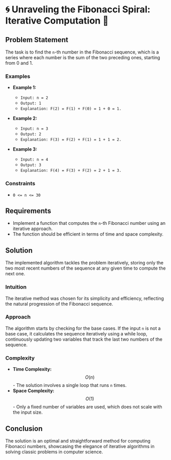 # 🌀 Unraveling the Fibonacci Spiral: Iterative Computation 🧠

## Problem Statement
The task is to find the `n`-th number in the Fibonacci sequence, which is a series where each number is the sum of the two preceding ones, starting from 0 and 1.

### Examples
- **Example 1:**
  - `Input: n = 2`
  - `Output: 1`
  - `Explanation: F(2) = F(1) + F(0) = 1 + 0 = 1.`

- **Example 2:**
  - `Input: n = 3`
  - `Output: 2`
  - `Explanation: F(3) = F(2) + F(1) = 1 + 1 = 2.`

- **Example 3:**
  - `Input: n = 4`
  - `Output: 3`
  - `Explanation: F(4) = F(3) + F(2) = 2 + 1 = 3.`

### Constraints
- `0 <= n <= 30`

## Requirements
- Implement a function that computes the `n`-th Fibonacci number using an iterative approach.
- The function should be efficient in terms of time and space complexity.

## Solution
The implemented algorithm tackles the problem iteratively, storing only the two most recent numbers of the sequence at any given time to compute the next one.

### Intuition
The iterative method was chosen for its simplicity and efficiency, reflecting the natural progression of the Fibonacci sequence.

### Approach
The algorithm starts by checking for the base cases. If the input `n` is not a base case, it calculates the sequence iteratively using a while loop, continuously updating two variables that track the last two numbers of the sequence.

### Complexity
- **Time Complexity:** $$O(n)$$ - The solution involves a single loop that runs `n` times.
- **Space Complexity:** $$O(1)$$ - Only a fixed number of variables are used, which does not scale with the input size.

## Conclusion
The solution is an optimal and straightforward method for computing Fibonacci numbers, showcasing the elegance of iterative algorithms in solving classic problems in computer science.
